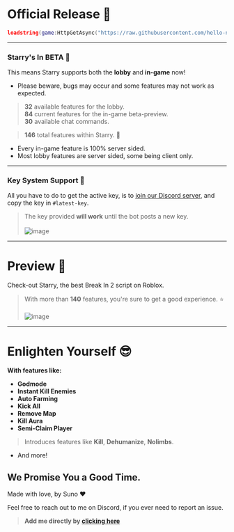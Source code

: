 # Official Release 🐋
```lua
loadstring(game:HttpGetAsync("https://raw.githubusercontent.com/hello-n-bye/starry/master/main.lua"))()
```

---

### Starry's In BETA 💫
This means Starry supports both the **lobby** and **in-game** now!
* Please beware, bugs may occur and some features may not work as expected.

> **32** available features for the lobby.**<br>84** current features for the in-game beta-preview.**<br>30** available chat commands.

> **146** total features within Starry. 💫

* Every in-game feature is 100% server sided.
* Most lobby features are server sided, some being client only.

---

### Key System Support 🥲
All you have to do to get the active key, is to [join our Discord server](https://discord.gg/Gu6NANJJWq), and copy the key in `#latest-key`.
> The key provided **will work** until the bot posts a new key.
<br><br>![image](https://github.com/hello-n-bye/starry/assets/159689944/1fcd770b-6aca-4d30-8446-679bbbaf7a7a)

---

# Preview 👀
Check-out Starry, the best Break In 2 script on Roblox.
> With more than **140** features, you're sure to get a good experience. ⭐
<br><br>![image](https://github.com/hello-n-bye/starry/assets/159689944/b95ea441-4b6e-4d13-ad87-800ffa40d2d7)

---

# Enlighten Yourself 😎
**With features like:**
* **Godmode**
* **Instant Kill Enemies**
* **Auto Farming**
* **Kick All**
* **Remove Map**
* **Kill Aura**
* **Semi-Claim Player**
> Introduces features like **Kill**, **Dehumanize**, **Nolimbs**.
* And more!
  
## We Promise You a Good Time.

Made with love, by Suno :heart:

Feel free to reach out to me on Discord, if you ever need to report an issue.
> **Add me directly by [clicking here](https://discord.com/users/1002377371892072498)**

